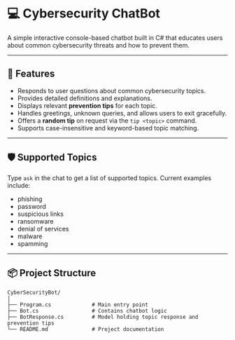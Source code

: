 # 💻 Cybersecurity ChatBot

A simple interactive console-based chatbot built in C# that educates users about common cybersecurity threats and how to prevent them.

---

## 🚀 Features

- Responds to user questions about common cybersecurity topics.
- Provides detailed definitions and explanations.
- Displays relevant **prevention tips** for each topic.
- Handles greetings, unknown queries, and allows users to exit gracefully.
- Offers a **random tip** on request via the `tip <topic>` command.
- Supports case-insensitive and keyword-based topic matching.

---

## 🛡️ Supported Topics

Type `ask` in the chat to get a list of supported topics. Current examples include:

- phishing  
- password  
- suspicious links  
- ransomware  
- denial of services  
- malware  
- spamming  

---

## 📦 Project Structure

```plaintext
CyberSecurityBot/
│
├── Program.cs             # Main entry point
├── Bot.cs                 # Contains chatbot logic
├── BotResponse.cs         # Model holding topic response and prevention tips
└── README.md              # Project documentation
